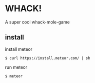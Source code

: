 # WHACK!
A super cool whack-mole-game

## install

install meteor 

```
$ curl https://install.meteor.com/ | sh
```

run meteor

```
$ meteor
```